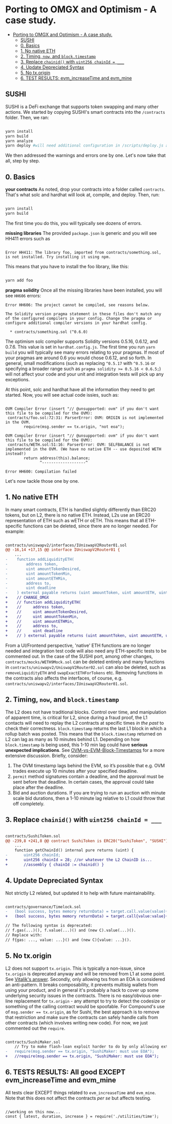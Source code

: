 # Porting to OMGX and Optimism - A case study.

- [Porting to OMGX and Optimism - A case study.](#porting-to-omgx-and-optimism---a-case-study)
  * [SUSHI](#sushi)
  * [0. Basics](#0-basics)
  * [1. No native ETH](#1-no-native-eth)
  * [2. Timing, `now`, and `block.timestamp`](#2-timing---now---and--blocktimestamp)
  * [3. Replace `chainid()` with `uint256 chainId = ___`](#3-replace--chainid----with--uint256-chainid)
  * [4. Update Depreciated Syntax](#5-update-depreciated-syntax)
  * [5. No tx.origin](#6-no-txorigin)
  * [6. TEST RESULTS: evm_increaseTime and evm_mine](#7-tests-results--all-good-except-evm-increasetime-and-evm-mine---workaround-pending)

## SUSHI

SUSHI is a DeFi exchange that supports token swapping and many other actions. We started by copying SUSHI's smart contracts into the `/contracts` folder. Then, we ran:

```bash

yarn install
yarn build
yarn analyze
yarn deploy #will need additional configuration in /scripts/deploy.js and the .env

```

We then addressed the warnings and errors one by one. Let's now take that all, step by step.

## 0. Basics

**your contracts** As noted, drop your contracts into a folder called `contracts`. That's what solc and hardhat will look at, compile, and deploy. Then, run:

```bash

yarn install
yarn build

```

The first time you do this, you will typically see dozens of errors.

**missing libraries** The provided `package.json` is generic and you will see HH411 errors such as 

```

Error HH411: The library foo, imported from contracts/something.sol, is not installed. Try installing it using npm.

```

This means that you have to install the foo library, like this:

```bash

yarn add foo

```

**pragma solidity** Once all the missing libraries have been installed, you will see `HH606` errors:

```
Error HH606: The project cannot be compiled, see reasons below.

The Solidity version pragma statement in these files don't match any of the configured compilers in your config. Change the pragma or configure additional compiler versions in your hardhat config.

  * contracts/something.sol (^0.6.0)
```

The optimism solc compiler supports Solidity versions 0.5.16, 0.6.12, and 0.7.6. This value is set in `hardhat.config.js`. The first time you run `yarn build` you will typically see many errors relating to your pragmas. If most of your pragmas are around 0.6 you would chose 0.6.12, and so forth. In general, small modifications (such as replacing `^0.5.17` with `^0.5.16` or specifying a broader range such as `pragma solidity >= 0.5.16 < 0.6.5;`) will not affect your code and your unit and integration tests will pick up any exceptions. 

At this point, solc and hardhat have all the information they need to get started. Now, you will see actual code issies, such as: 

```solc

OVM Compiler Error (insert "// @unsupported: ovm" if you don't want this file to be compiled for the OVM):
 contracts/foo.sol:72:31: ParserError: OVM: ORIGIN is not implemented in the OVM.
        require(msg.sender == tx.origin, "not eoa");

OVM Compiler Error (insert "// @unsupported: ovm" if you don't want this file to be compiled for the OVM):
 contracts/WETH.sol:51:16: ParserError: OVM: SELFBALANCE is not implemented in the OVM. (We have no native ETH -- use deposited WETH instead!)
        return address(this).balance;
               ^-------------------^

Error HH600: Compilation failed

```

Let's now tackle those one by one.

## 1. No native ETH

In many smart contracts, ETH is handled slightly differently than ERC20 tokens, but on L2, there is no native ETH. Instead, L2s use an ERC20 representation of ETH such as wETH or oETH. This means that all ETH-specific functions can be deleted, since there are no longer needed. For example:

```diff

contracts/uniswapv2/interfaces/IUniswapV2Router01.sol 
@@ -16,14 +17,15 @@ interface IUniswapV2Router01 {
	...
-    function addLiquidityETH(
-        address token,
-        uint amountTokenDesired,
-        uint amountTokenMin,
-        uint amountETHMin,
-        address to,
-        uint deadline
-    ) external payable returns (uint amountToken, uint amountETH, uint liquidity);
+    // CHANGE_OMGX
+    // function addLiquidityETH(
+    //     address token,
+    //     uint amountTokenDesired,
+    //     uint amountTokenMin,
+    //     uint amountETHMin,
+    //     address to,
+    //     uint deadline
+    // ) external payable returns (uint amountToken, uint amountETH, uint liquidity);

```

From a UI/Frontend perspective, 'native' ETH functions are no longer needed and integration test code will also need any ETH-specific tests to be commented out. In the case of the SUSHI port, among other changes, `contracts/mocks/WETH9Mock.sol` can be deleted entirely and many functions in `contracts/uniswapv2/UniswapV2Router02.sol` can also be deleted, such as `removeLiquidityETH` and `swapExactETHForTokens` etc. Removing functions in the contracts also affects the interfaces, of course, e.g. `contracts/uniswapv2/interfaces/IUniswapV2Router01.sol`.

## 2. Timing, `now`, and `block.timestamp`

The L2 does not have traditional blocks. Control over time, and manipulation of apparent time, is critical for L2, since during a fraud proof, the L1 contacts will need to replay the L2 contracts at specific times _in the past_ to check their correctness. `block.timestamp` returns the last L1 block in which a rollup batch was posted. This means that the `block.timestamp` returned on L2 can lag as many as 10 minutes behind L1. Depending on how `block.timestamp` is being used, this 1-10 min lag could have **serious unexpected implications**. See [OVM-vs-EVM-Block-Timestamps](https://hackmd.io/@scopelift/Hy853dTsP#OVM-vs-EVM-Block-Timestamps) for a more extensive discussion. Briefly, consider:

1. The OVM timestamp lags behind the EVM, so it’s possible that e.g. OVM trades execute up 10 minutes after your specified deadline.  
2. `permit` method signatures contain a deadline, and the approval must be sent before that deadline. In certain cases, the approval could take place after the deadline.  
3. Bid and auction durations. If you are trying to run an auction with minute scale bid durations, then a 1-10 minute lag relative to L1 could throw that off completely.  

## 3. Replace `chainid()` with `uint256 chainId = ___`

```diff

contracts/SushiToken.sol
@@ -239,8 +241,8 @@ contract SushiToken is ERC20("SushiToken", "SUSHI"), Ownable {
	...
    function getChainId() internal pure returns (uint) {
-       uint256 chainId;
+       uint256 chainId = 28; //or whatever the L2 ChainID is...
+       //assembly { chainId := chainid() }

```

## 4. Update Depreciated Syntax

Not strictly L2 related, but updated it to help with future maintainability.

```diff

contracts/governance/Timelock.sol 
-   (bool success, bytes memory returnData) = target.call.value(value)(callData);
+   (bool success, bytes memory returnData) = target.call{value:value}(callData);

// The following syntax is deprecated: 
// f.gas(...)(), f.value(...)() and (new C).value(...)().
// Replace with:
// f{gas: ..., value: ...}() and (new C){value: ...}(). 

```

## 5. No tx.origin

L2 does not support `tx.origin`. This is typically a non-issue, since `tx.origin` is deprecated anyway and will be removed from L1 at some point. See [Vitalik's answer](https://ethereum.stackexchange.com/questions/196/how-do-i-make-my-dapp-serenity-proof). Secondly, only allowing txs from an EOA is considered an anti-pattern. It breaks composability, it prevents multisig wallets from using your product, and in general it's probably a hack to cover up some underlying security issues in the contracts. There is no easy/obvious one-line replacement for `tx.origin` - any attempt to try to detect the codesize or something of the calling contract would be spoofable. For Compound's use of `msg.sender == tx.origin`, as for Sushi, the best approach is to remove that restriction and make sure the contracts can safely handle calls from other contracts (which involves writing new code). For now, we just commented out the `require`.  

```diff

contracts/SushiMaker.sol
    // Try to make flash-loan exploit harder to do by only allowing externally owned addresses.
-   require(msg.sender == tx.origin, "SushiMaker: must use EOA");
+   //require(msg.sender == tx.origin, "SushiMaker: must use EOA");

```

## 6. TESTS RESULTS: All good EXCEPT evm_increaseTime and evm_mine

All tests clear EXCEPT things related to `evm_increaseTime` and `evm_mine`. Note that this does not affect the contracts _per se_ but affects testing. 

```

//working on this now...
const { latest, duration, increase } = require('./utilities/time');

```
